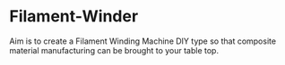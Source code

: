 # Filament-Winder
Aim is to create a Filament Winding Machine DIY type so that composite material manufacturing can be brought to your table top.
